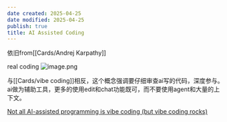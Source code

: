 ```yaml
---
date created: 2025-04-25
date modified: 2025-04-25
publish: true
title: AI Assisted Coding
---
```

依旧from[[Cards/Andrej Karpathy]]

real coding
![image.png](https://my-public-pic.oss-cn-hangzhou.aliyuncs.com/20250530173644774.png)


与[[Cards/vibe coding]]相反，这个概念强调要仔细审查ai写的代码，深度参与。ai做为辅助工具，更多的使用edit和chat功能既可，而不要使用agent和大量的上下文。

[Not all AI-assisted programming is vibe coding (but vibe coding rocks)](https://simonwillison.net/2025/Mar/19/vibe-coding/)
